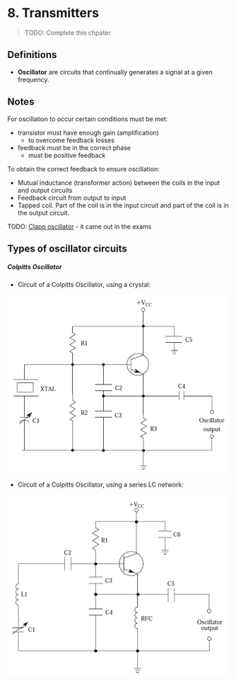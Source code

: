 # 8. Transmitters

> TODO: Complete this chpater

## Definitions

- **Oscillator** are circuits that continually generates a signal at a given frequency.


## Notes

For oscillation to occur certain conditions must be met:

- transistor must have enough gain (amplification)
  - to overcome feedback losses
- feedback must be in the correct phase
  - must be positive feedback

To obtain the correct feedback to ensure oscillation:

- Mutual inductance (transformer action) between the coils in the input and output circuits
- Feedback circuit from output to input
- Tapped coil. Part of the coil is in the input circuit and part of the coil is in the output circuit.

TODO: [Clapp oscillator](https://en.wikipedia.org/wiki/Clapp_oscillator) - it came out in the exams

## Types of oscillator circuits

##### Colpitts Oscillator 

- Circuit of a Colpitts Oscillator, using a crystal:

 ![](img/osc_colpitts.png)
 
- Circuit of a Colpitts Oscillator, using a series LC network:

 ![](img/osc_colpitts_lc.png)
